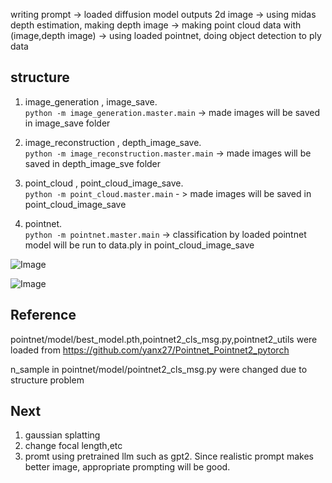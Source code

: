 writing prompt -> loaded diffusion model outputs 2d image -> using midas depth estimation, making depth image -> making point cloud data with (image,depth image) -> using loaded pointnet, doing object detection to ply data

## structure ##

1) image_generation , image_save.<br>
`python -m image_generation.master.main` -> made images will be saved in image_save folder

2) image_reconstruction , depth_image_save.<br>
`python -m image_reconstruction.master.main` -> made images will be saved in depth_image_sve folder

3) point_cloud , point_cloud_image_save.<br>
`python -m point_cloud.master.main` - > made images will be saved in point_cloud_image_save

4) pointnet.<br>
`python -m pointnet.master.main` -> classification by loaded pointnet model will be run to data.ply in point_cloud_image_save 


![Image](https://github.com/user-attachments/assets/b93fd8ca-1a14-417d-98f6-49b17ea9deda)

![Image](https://github.com/user-attachments/assets/9d733472-b6a4-4216-a06b-349cd058eb42)

## Reference ##
pointnet/model/best_model.pth,pointnet2_cls_msg.py,pointnet2_utils were loaded from https://github.com/yanx27/Pointnet_Pointnet2_pytorch

n_sample in pointnet/model/pointnet2_cls_msg.py were changed due to structure problem

## Next ##
1) gaussian splatting
2) change focal length,etc
3) promt using pretrained llm such as gpt2. Since realistic prompt makes better image, appropriate prompting will be good.
